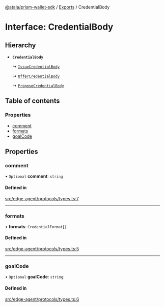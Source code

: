 [@atala/prism-wallet-sdk](../README.md) / [Exports](../modules.md) / CredentialBody

# Interface: CredentialBody

## Hierarchy

- **`CredentialBody`**

  ↳ [`IssueCredentialBody`](IssueCredentialBody.md)

  ↳ [`OfferCredentialBody`](OfferCredentialBody.md)

  ↳ [`ProposeCredentialBody`](ProposeCredentialBody.md)

## Table of contents

### Properties

- [comment](CredentialBody.md#comment)
- [formats](CredentialBody.md#formats)
- [goalCode](CredentialBody.md#goalcode)

## Properties

### comment

• `Optional` **comment**: `string`

#### Defined in

[src/edge-agent/protocols/types.ts:7](https://github.com/hyperledger/identus-edge-agent-sdk-ts/blob/c632f0efed4b3d905476bd3d4312ebd50a8d0a12/src/edge-agent/protocols/types.ts#L7)

___

### formats

• **formats**: `CredentialFormat`[]

#### Defined in

[src/edge-agent/protocols/types.ts:5](https://github.com/hyperledger/identus-edge-agent-sdk-ts/blob/c632f0efed4b3d905476bd3d4312ebd50a8d0a12/src/edge-agent/protocols/types.ts#L5)

___

### goalCode

• `Optional` **goalCode**: `string`

#### Defined in

[src/edge-agent/protocols/types.ts:6](https://github.com/hyperledger/identus-edge-agent-sdk-ts/blob/c632f0efed4b3d905476bd3d4312ebd50a8d0a12/src/edge-agent/protocols/types.ts#L6)
